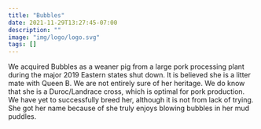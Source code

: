 ```yaml
---
title: "Bubbles"
date: 2021-11-29T13:27:45-07:00
description: ""
image: "img/logo/logo.svg"
tags: []
---
```


We acquired Bubbles as a weaner pig from a large pork processing plant during the major 2019 Eastern states shut down. It is believed she is a litter mate with Queen B. We are not entirely sure of her heritage. We do know that she is a Duroc/Landrace cross, which is optimal for pork production. We have yet to successfully breed her, although it is not from lack of trying. She got her name because of she truly enjoys blowing bubbles in her mud puddles.
